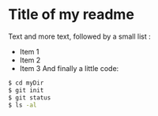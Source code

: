 # Title of my readme
Text and more text, followed by a small list :
* Item 1
* Item 2
* Item 3
And finally a little code:
```sh
$ cd myDir
$ git init
$ git status
$ ls -al
```